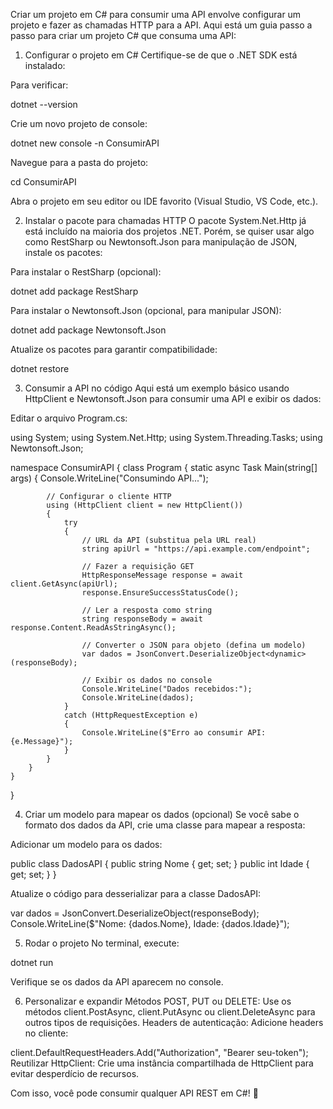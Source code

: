 Criar um projeto em C# para consumir uma API envolve configurar um projeto e fazer as chamadas HTTP para a API. Aqui está um guia passo a passo para criar um projeto C# que consuma uma API:

1. Configurar o projeto em C#
Certifique-se de que o .NET SDK está instalado:

Para verificar:

dotnet --version

Crie um novo projeto de console:

dotnet new console -n ConsumirAPI

Navegue para a pasta do projeto:

cd ConsumirAPI

Abra o projeto em seu editor ou IDE favorito (Visual Studio, VS Code, etc.).

2. Instalar o pacote para chamadas HTTP
O pacote System.Net.Http já está incluído na maioria dos projetos .NET. Porém, se quiser usar algo como RestSharp ou Newtonsoft.Json para manipulação de JSON, instale os pacotes:

Para instalar o RestSharp (opcional):

dotnet add package RestSharp

Para instalar o Newtonsoft.Json (opcional, para manipular JSON):

dotnet add package Newtonsoft.Json

Atualize os pacotes para garantir compatibilidade:

dotnet restore

3. Consumir a API no código
Aqui está um exemplo básico usando HttpClient e Newtonsoft.Json para consumir uma API e exibir os dados:

Editar o arquivo Program.cs:

using System;
using System.Net.Http;
using System.Threading.Tasks;
using Newtonsoft.Json;

namespace ConsumirAPI
{
    class Program
    {
        static async Task Main(string[] args)
        {
            Console.WriteLine("Consumindo API...");

            // Configurar o cliente HTTP
            using (HttpClient client = new HttpClient())
            {
                try
                {
                    // URL da API (substitua pela URL real)
                    string apiUrl = "https://api.example.com/endpoint";

                    // Fazer a requisição GET
                    HttpResponseMessage response = await client.GetAsync(apiUrl);
                    response.EnsureSuccessStatusCode();

                    // Ler a resposta como string
                    string responseBody = await response.Content.ReadAsStringAsync();

                    // Converter o JSON para objeto (defina um modelo)
                    var dados = JsonConvert.DeserializeObject<dynamic>(responseBody);

                    // Exibir os dados no console
                    Console.WriteLine("Dados recebidos:");
                    Console.WriteLine(dados);
                }
                catch (HttpRequestException e)
                {
                    Console.WriteLine($"Erro ao consumir API: {e.Message}");
                }
            }
        }
    }
}

4. Criar um modelo para mapear os dados (opcional)
Se você sabe o formato dos dados da API, crie uma classe para mapear a resposta:

Adicionar um modelo para os dados:

public class DadosAPI
{
    public string Nome { get; set; }
    public int Idade { get; set; }
}

Atualize o código para desserializar para a classe DadosAPI:

var dados = JsonConvert.DeserializeObject<DadosAPI>(responseBody);
Console.WriteLine($"Nome: {dados.Nome}, Idade: {dados.Idade}");

5. Rodar o projeto
No terminal, execute:

dotnet run

Verifique se os dados da API aparecem no console.

6. Personalizar e expandir
Métodos POST, PUT ou DELETE: Use os métodos client.PostAsync, client.PutAsync ou client.DeleteAsync para outros tipos de requisições.
Headers de autenticação: Adicione headers no cliente:

client.DefaultRequestHeaders.Add("Authorization", "Bearer seu-token");
Reutilizar HttpClient: Crie uma instância compartilhada de HttpClient para evitar desperdício de recursos.

Com isso, você pode consumir qualquer API REST em C#! 🚀
